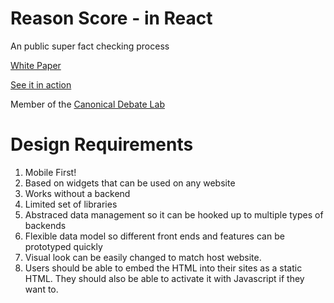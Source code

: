 # Reason Score - in React
An public super fact checking process

[White Paper](https://github.com/ReasonScore/White-Paper)

[See it in action](https://reasonscore.github.io/reason-score-react/build)

Member of the [Canonical Debate Lab](http://github.com/canonical-debate-lab)

# Design Requirements
1. Mobile First!
1. Based on widgets that can be used on any website
1. Works without a backend
1. Limited set of libraries
1. Abstraced data management so it can be hooked up to multiple types of backends
1. Flexible data model so different front ends and features can be prototyped quickly
1. Visual look can be easily changed to match host website.
1. Users should be able to embed the HTML into their sites as a static HTML. They should also be able to activate it with Javascript if they want to. 
